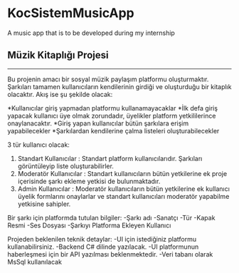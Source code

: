# KocSistemMusicApp
A music app that is to be developed during my internship

## Müzik Kitaplığı Projesi
---
Bu projenin amacı bir sosyal müzik paylaşım platformu oluşturmaktır. Şarkıları tamamen kullanıcıların kendilerinin girdiği ve oluşturduğu bir kitaplık olacaktır. Akış ise şu şekilde olacak:

*Kullanıcılar giriş yapmadan platformu kullanamayacaklar
*İlk defa giriş yapacak kullanıcı üye olmak zorundadır, üyelikler platform yetkililerince onaylanacaktır.
*Giriş yapan kullanıcılar bütün şarkılara erişim yapabilecekler
*Şarkılardan kendilerine çalma listeleri oluşturabilecekler

3 tür kullanıcı olacak:
1. Standart Kullanıcılar : Standart platform kullanıcılarıdır. Şarkıları görüntüleyip liste oluşturabilirler.
2. Moderatör Kullanıcılar : Standart kullanıcıların bütün yetkilerine ek proje içerisinde şarkı ekleme yetkisi de bulunmaktadır.
3. Admin Kullanıcılar : Moderatör kullanıcıların bütün yetkilerine ek kullanıcı üyelik formlarını onaylarlar ve standart kullanıcıları moderatör yapabilme yetkisine sahipler.

Bir şarkı için platformda tutulan bilgiler:
-Şarkı adı
-Sanatçı
-Tür
-Kapak Resmi
-Ses Dosyası
-Şarkıyı Platforma Ekleyen Kullanıcı

Projeden beklenilen teknik detaylar:
-UI için istediğiniz platformu kullanabilirsiniz.
-Backend C# dilinde yazılacak.
-UI platformunun haberleşmesi için bir API yazılması beklenmektedir.
-Veri tabanı olarak MsSql kullanılacak
